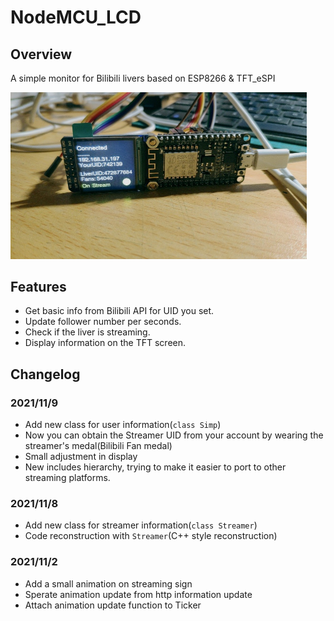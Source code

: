 # NodeMCU_LCD
## Overview
A simple monitor for Bilibili livers based on ESP8266 & TFT_eSPI

<img src="/pic/demo.jpg" alt="demo" style="zoom:50%;" />

## Features
+ Get basic info from Bilibili API for UID you set.
+ Update follower number per seconds.
+ Check if the liver is streaming.
+ Display information on the TFT screen.
## Changelog
### 2021/11/9
+ Add new class for user information(`class Simp`)
+ Now you can obtain the Streamer UID from your account by wearing the streamer's medal(Bilibili Fan medal)
+ Small adjustment in display
+ New includes hierarchy, trying to make it easier to port to other streaming platforms.
### 2021/11/8
+ Add new class for streamer information(`class Streamer`)
+ Code reconstruction with `Streamer`(C++ style reconstruction)
### 2021/11/2
+ Add a small animation on streaming sign
+ Sperate animation update from http information update
+ Attach animation update function to Ticker
